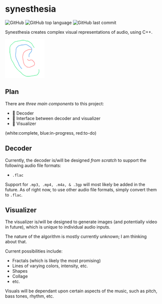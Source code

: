 # synesthesia
![GitHub](https://img.shields.io/github/license/avigloz/synesthesia)
![GitHub top language](https://img.shields.io/github/languages/top/avigloz/synesthesia)
![GitHub last commit](https://img.shields.io/github/last-commit/avigloz/synesthesia)

Synesthesia creates complex visual representations of audio, using C++.

![Logo](ear.png)

## Plan

There are *three main components* to this project:

- :large_blue_circle: Decoder
- :red_circle: Interface between decoder and visualizer
- :red_circle: Visualizer

(white:complete, blue:in-progress, red:to-do)

## Decoder 

Currently, the decoder is/will be designed *from scratch* to support the following audio file formats:

- `.flac`

Support for `.mp3, .mp4, .m4a, & .3gp` will most likely be added in the future. As of right now, to use other audio file formats, simply convert them to `.flac`.

## Visualizer

The visualizer is/will be designed to generate images (and potentially video in future), which is unique to individual audio inputs.

The nature of the algorithm is mostly currently unknown; I am thinking about that.

Current possibilities include:

- Fractals (which is likely the most promising)
- Lines of varying colors, intensity, etc.
- Shapes
- Collage
- etc.

Visuals will be dependant upon certain aspects of the music, such as pitch, bass tones, rhythm, etc.


